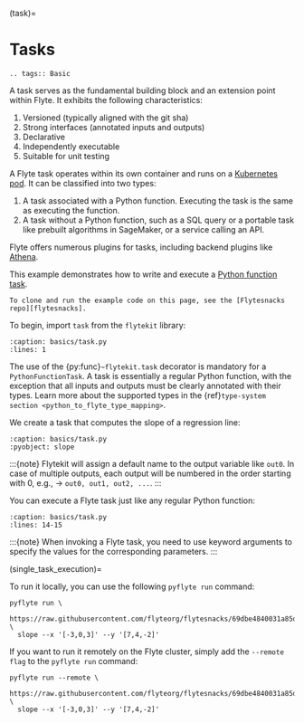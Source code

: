 (task)=

# Tasks

```{eval-rst}
.. tags:: Basic
```

A task serves as the fundamental building block and an extension point within Flyte.
It exhibits the following characteristics:

1. Versioned (typically aligned with the git sha)
2. Strong interfaces (annotated inputs and outputs)
3. Declarative
4. Independently executable
5. Suitable for unit testing

A Flyte task operates within its own container and runs on a [Kubernetes pod](https://kubernetes.io/docs/concepts/workloads/pods/).
It can be classified into two types:

1. A task associated with a Python function. Executing the task is the same as executing the function.
2. A task without a Python function, such as a SQL query or a portable task like prebuilt
   algorithms in SageMaker, or a service calling an API.

Flyte offers numerous plugins for tasks, including backend plugins like
[Athena](https://github.com/flyteorg/flytekit/blob/master/plugins/flytekit-aws-athena/flytekitplugins/athena/task.py).

This example demonstrates how to write and execute a
[Python function task](https://github.com/flyteorg/flytekit/blob/master/flytekit/core/python_function_task.py#L75).

```{note}
To clone and run the example code on this page, see the [Flytesnacks repo][flytesnacks].
```

To begin, import `task` from the `flytekit` library:

```{rli} https://raw.githubusercontent.com/flyteorg/flytesnacks/69dbe4840031a85d79d9ded25f80397c6834752d/examples/basics/basics/task.py
:caption: basics/task.py
:lines: 1
```

The use of the {py:func}`~flytekit.task` decorator is mandatory for a ``PythonFunctionTask``.
A task is essentially a regular Python function, with the exception that all inputs and outputs must be clearly annotated with their types.
Learn more about the supported types in the {ref}`type-system section <python_to_flyte_type_mapping>`.

We create a task that computes the slope of a regression line:

```{rli} https://raw.githubusercontent.com/flyteorg/flytesnacks/69dbe4840031a85d79d9ded25f80397c6834752d/examples/basics/basics/task.py
:caption: basics/task.py
:pyobject: slope
```

:::{note}
Flytekit will assign a default name to the output variable like `out0`.
In case of multiple outputs, each output will be numbered in the order
starting with 0, e.g., -> `out0, out1, out2, ...`.
:::

You can execute a Flyte task just like any regular Python function:

```{rli} https://raw.githubusercontent.com/flyteorg/flytesnacks/69dbe4840031a85d79d9ded25f80397c6834752d/examples/basics/basics/task.py
:caption: basics/task.py
:lines: 14-15
```

:::{note}
When invoking a Flyte task, you need to use keyword arguments to specify
the values for the corresponding parameters.
:::

(single_task_execution)=

To run it locally, you can use the following `pyflyte run` command:
```
pyflyte run \
  https://raw.githubusercontent.com/flyteorg/flytesnacks/69dbe4840031a85d79d9ded25f80397c6834752d/examples/basics/basics/task.py \
  slope --x '[-3,0,3]' --y '[7,4,-2]'
```

If you want to run it remotely on the Flyte cluster,
simply add the `--remote flag` to the `pyflyte run` command:
```
pyflyte run --remote \
  https://raw.githubusercontent.com/flyteorg/flytesnacks/69dbe4840031a85d79d9ded25f80397c6834752d/examples/basics/basics/task.py \
  slope --x '[-3,0,3]' --y '[7,4,-2]'
```

[flytesnacks]: https://github.com/flyteorg/flytesnacks/tree/master/examples/basics/
